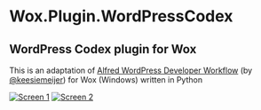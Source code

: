 Wox.Plugin.WordPressCodex
=====================

WordPress Codex plugin for Wox
------------------------------

This is an adaptation of [Alfred WordPress Developer Workflow](https://github.com/keesiemeijer/alfred-wordpress-developer-workflow) (by [@keesiemeijer](https://github.com/keesiemeijer)) for Wox (Windows) written in Python

[![Screen 1](https://github.com/DamChtlv/WordPress-Codex-Wox-Plugin/raw/screenshots/screen1.png)](#screen1)
[![Screen 2](https://github.com/DamChtlv/WordPress-Codex-Wox-Plugin/raw/screenshots/screen2.png)](#screen2)
